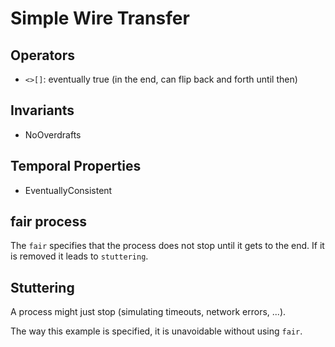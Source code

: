 # Simple Wire Transfer

## Operators

- `<>[]`: eventually true (in the end, can flip back and forth until then)

## Invariants

- NoOverdrafts

## Temporal Properties

- EventuallyConsistent

## fair process

The `fair` specifies that the process does not stop until it gets to the end. If
it is removed it leads to `stuttering`.

## Stuttering

A process might just stop (simulating timeouts, network errors, ...).

The way this example is specified, it is unavoidable without using `fair`.
